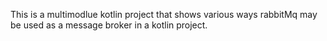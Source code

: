 This is a multimodlue kotlin project that shows various ways rabbitMq may be used as a message broker in a kotlin project.
